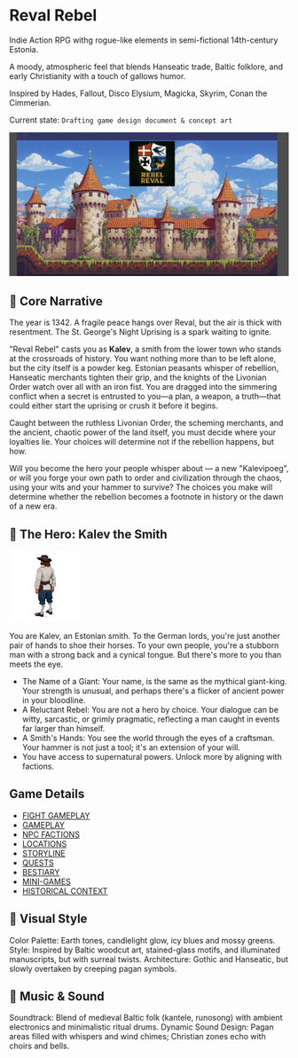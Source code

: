 # Reval Rebel

Indie Action RPG withg rogue-like elements in semi-fictional 14th-century Estonia. 

A moody, atmospheric feel that blends Hanseatic trade, Baltic folklore, and early Christianity with a touch of gallows humor. 

Inspired by Hades, Fallout, Disco Elysium, Magicka, Skyrim, Conan the Cimmerian.

Current state: `Drafting game design document & concept art`

![](./img/intro-preview.png)


## 📖 Core Narrative
The year is 1342. A fragile peace hangs over Reval, but the air is thick with resentment. The St. George's Night Uprising is a spark waiting to ignite.

"Reval Rebel" casts you as __Kalev__, a smith from the lower town who stands at the crossroads of history. You want nothing more than to be left alone, but the city itself is a powder keg. Estonian peasants whisper of rebellion, Hanseatic merchants tighten their grip, and the knights of the Livonian Order watch over all with an iron fist. You are dragged into the simmering conflict when a secret is entrusted to you—a plan, a weapon, a truth—that could either start the uprising or crush it before it begins.  

Caught between the ruthless Livonian Order, the scheming merchants, and the ancient, chaotic power of the land itself, you must decide where your loyalties lie. Your choices will determine not if the rebellion happens, but how.

Will you become the hero your people whisper about — a new "Kalevipoeg", or will you forge your own path to order and civilization through the chaos, using your wits and your hammer to survive? The choices you make will determine whether the rebellion becomes a footnote in history or the dawn of a new era.


## 🦸 The Hero: Kalev the Smith
![](./img/user___idle.gif)

You are Kalev, an Estonian smith. To the German lords, you're just another pair of hands to shoe their horses. To your own people, you're a stubborn man with a strong back and a cynical tongue. But there's more to you than meets the eye.

- The Name of a Giant: Your name, is the same as the mythical giant-king. Your strength is unusual, and perhaps there's a flicker of ancient power in your bloodline.
- A Reluctant Rebel: You are not a hero by choice. Your dialogue can be witty, sarcastic, or grimly pragmatic, reflecting a man caught in events far larger than himself.
- A Smith's Hands: You see the world through the eyes of a craftsman. Your hammer is not just a tool; it's an extension of your will.
- You have access to supernatural powers. Unlock more by aligning with factions.

## Game Details

- [FIGHT GAMEPLAY](./GAMEPLAY-FIGHT.md)
- [GAMEPLAY](./GAMEPLAY.md)
- [NPC FACTIONS](./assets/characters/README.md)
- [LOCATIONS](./scenes/)
- [STORYLINE](./STORY.md)
- [QUESTS](./QUESTS.md)
- [BESTIARY](./assets/bestiary/)
- [MINI-GAMES](./MINI_GAMES.md)
- [HISTORICAL CONTEXT](./HISTORY.md)



## 🎨 Visual Style
Color Palette: Earth tones, candlelight glow, icy blues and mossy greens.
Style: Inspired by Baltic woodcut art, stained-glass motifs, and illuminated manuscripts, but with surreal twists.
Architecture: Gothic and Hanseatic, but slowly overtaken by creeping pagan symbols.

## 🎻 Music & Sound
Soundtrack: Blend of medieval Baltic folk (kantele, runosong) with ambient electronics and minimalistic ritual drums.
Dynamic Sound Design: Pagan areas filled with whispers and wind chimes; Christian zones echo with choirs and bells.
